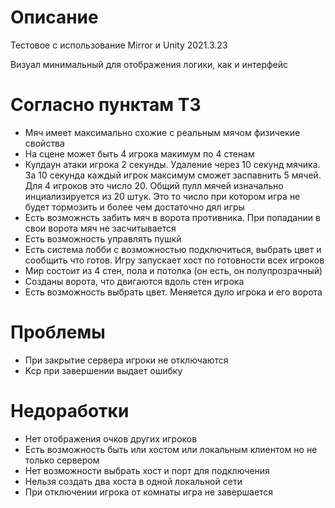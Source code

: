 # Описание

Тестовое с использование Mirror и Unity 2021.3.23

Визуал минимальный для отображения логики, как и интерфейс 

# Согласно пунктам ТЗ
- Мяч имеет максимально схожие с реальным мячом физичекие свойства
- На сцене может быть 4 игрока макимум по 4 стенам
- Кулдаун атаки игрока 2 секунды. Удаление через 10 секунд мячика. За 10 секунда каждый игрок максимум сможет заспавнить 5 мячей. Для 4 игроков это число 20. Общий пулл мячей изначально инциализируется из 20 штук. Это то число при котором игра не будет тормозить и более чем достаточно дял игры
- Есть возможнсть забить мяч в ворота противника. При попадании в свои ворота мяч не засчитывается
- Есть возможность управлять пушкй
- Есть система лобби с возможностью подключиться, выбрать цвет и сообщить что готов. Игру запускает хост по готовности всех игроков
- Мир состоит из 4 стен, пола и потолка (он есть, он полупрозрачный)
- Созданы ворота, что двигаются вдоль стен игрока
- Есть возможность выбрать цвет. Меняется дуло игрока и его ворота

# Проблемы
- При закрытие сервера игроки не отключаются
- Kcp при завершении выдает ошибку

# Недоработки
- Нет отображения очков других игроков
- Есть возможность быть или хостом или локальным клиентом но не только сервером
- Нет возможности выбрать хост и порт для подключения
- Нельзя создать два хоста в одной локальной сети
- При отключении игрока от комнаты игра не завершается